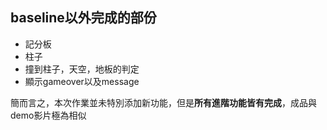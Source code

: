## baseline以外完成的部份
- 記分板
- 柱子
- 撞到柱子，天空，地板的判定
- 顯示gameover以及message

簡而言之，本次作業並未特別添加新功能，但是**所有進階功能皆有完成**，成品與demo影片極為相似
  
